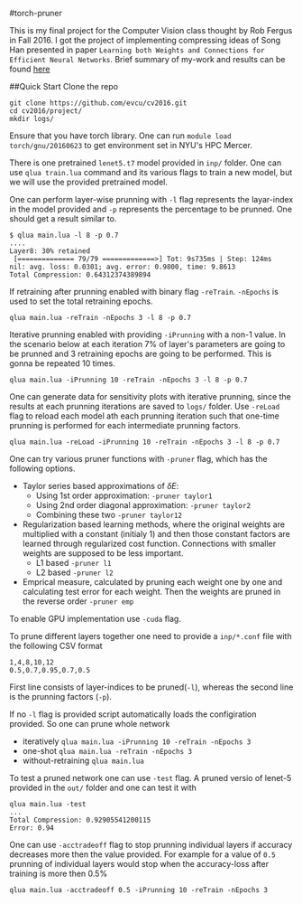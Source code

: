 #torch-pruner 

This is my final project for the Computer Vision class thought by Rob Fergus in Fall 2016. I got the project of implementing compressing ideas of Song Han presented in paper `Learning both Weights and Connections for Efficient Neural Networks`. Brief summary of my-work and results can be found [here](https://evcu.github.io/)

##Quick Start
Clone the repo
```
git clone https://github.com/evcu/cv2016.git
cd cv2016/project/
mkdir logs/
```
Ensure that you have torch library. One can run `module load torch/gnu/20160623` to get environment set in NYU's HPC Mercer.

There is one pretrained `lenet5.t7` model provided in `inp/` folder. One can use `qlua train.lua` command and its various flags to train a new model, but we will use the provided pretrained model.

One can perform layer-wise prunning with `-l` flag represents the layar-index in the model provided and `-p` represents the percentage to be prunned. One should get a result similar to.
```
$ qlua main.lua -l 8 -p 0.7
....
Layer8: 30% retained
 [============== 79/79 =============>] Tot: 9s735ms | Step: 124ms    
nil: avg. loss: 0.0301; avg. error: 0.9800, time: 9.8613
Total Compression: 0.64312374389894
```

If retraining after prunning enabled with binary flag `-reTrain`. `-nEpochs` is used to set the total retraining epochs. 

`qlua main.lua -reTrain -nEpochs 3 -l 8 -p 0.7`

Iterative prunning enabled with providing `-iPrunning` with a non-1 value. In the scenario below at each iteration 7% of layer's parameters are going to be prunned and 3 retraining epochs are going to be performed. This is gonna be repeated 10 times.  

`qlua main.lua -iPrunning 10 -reTrain -nEpochs 3 -l 8 -p 0.7`

One can generate data for sensitivity plots with iterative prunning, since the results at each prunning iterations are saved to `logs/` folder. Use `-reLoad` flag to reload each model ath each prunning iteration such that one-time prunning is performed for each intermediate prunning factors.

`qlua main.lua -reLoad -iPrunning 10 -reTrain -nEpochs 3 -l 8 -p 0.7`

One can try various pruner functions with `-pruner` flag, which has the following options.
- Taylor series based approximations of $\delta E$: 
    - Using 1st order approximation: `-pruner taylor1`
    - Using 2nd order diagonal approximation: `-pruner taylor2`
    - Combining these two `-pruner taylor12`
- Regularization based learning methods, where the original weights are multiplied with a constant (initialy 1) and then those constant factors are learned through regularized cost function. Connections with smaller weights are supposed to be less important.
    - L1 based `-pruner l1`
    - L2 based `-pruner l2`
- Emprical measure, calculated by pruning each weight one by one and calculating test error for each weight. Then the weights are pruned in the reverse order `-pruner emp`

To enable GPU implementation use `-cuda` flag.

To prune different layers together one need to provide a `inp/*.conf`  file with the following CSV format
```
1,4,8,10,12
0.5,0.7,0.95,0.7,0.5
```
First line consists of layer-indices to be pruned(`-l`), whereas the second line is the prunning factors (`-p`). 

If no `-l` flag is provided script automatically loads the configiration provided. So one can prune whole network
- iteratively `qlua main.lua -iPrunning 10 -reTrain -nEpochs 3`
- one-shot `qlua main.lua -reTrain -nEpochs 3`
- without-retraining `qlua main.lua`

To test a pruned network one can use `-test` flag. A pruned versio of lenet-5 provided in the `out/` folder and one can test it with

```
qlua main.lua -test
...
Total Compression: 0.92905541200115
Error: 0.94
```

One can use `-acctradeoff` flag to stop prunning individual layers if accuracy decreases more then the value provided. For example for a value of `0.5` prunning of individual layers would stop when the accuracy-loss after training is more then 0.5% 

`qlua main.lua -acctradeoff 0.5 -iPrunning 10 -reTrain -nEpochs 3`

